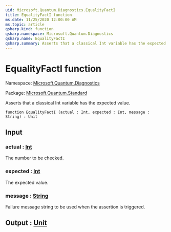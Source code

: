 ```yaml
---
uid: Microsoft.Quantum.Diagnostics.EqualityFactI
title: EqualityFactI function
ms.date: 11/25/2020 12:00:00 AM
ms.topic: article
qsharp.kind: function
qsharp.namespace: Microsoft.Quantum.Diagnostics
qsharp.name: EqualityFactI
qsharp.summary: Asserts that a classical Int variable has the expected value.
---
```


# EqualityFactI function

Namespace: [Microsoft.Quantum.Diagnostics](xref:Microsoft.Quantum.Diagnostics)

Package: [Microsoft.Quantum.Standard](https://nuget.org/packages/Microsoft.Quantum.Standard)


Asserts that a classical Int variable has the expected value.

```qsharp
function EqualityFactI (actual : Int, expected : Int, message : String) : Unit
```


## Input

### actual : [Int](xref:microsoft.quantum.user-guide.language.types)

The number to be checked.


### expected : [Int](xref:microsoft.quantum.user-guide.language.types)

The expected value.


### message : [String](xref:microsoft.quantum.user-guide.language.types)

Failure message string to be used when the assertion is triggered.



## Output : [Unit](xref:microsoft.quantum.user-guide.language.types)

